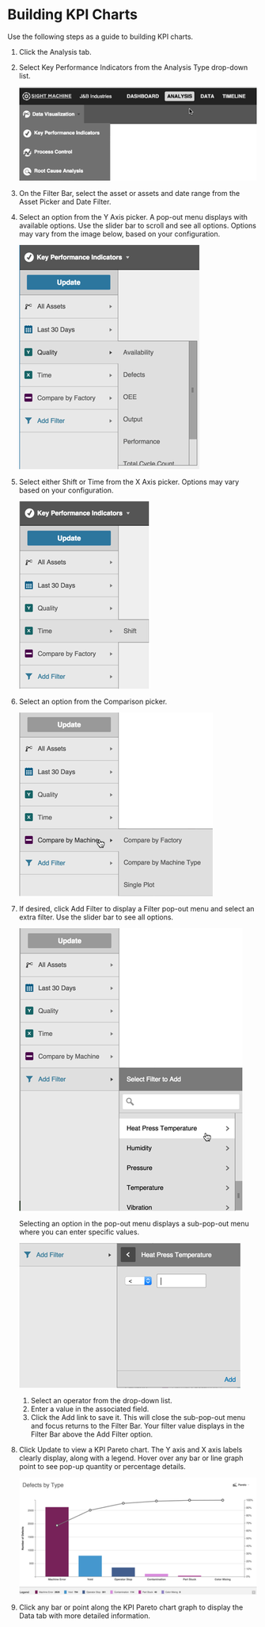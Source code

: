 # Building KPI Charts

 Use the following steps as a guide to building KPI charts.
 
 1. Click the Analysis tab.
 2. Select Key Performance Indicators from the Analysis Type drop-down list.

    ![](analysisTabTopOptionsE.png)

 3. On the Filter Bar, select the asset or assets and date range from the Asset Picker and Date Filter.
 4. Select an option from the Y Axis picker. A pop-out menu displays with available options. Use the slider bar to scroll and see all options. Options may vary from the image below, based on your configuration.
 
     ![](analysisTabYAxisE.png)
 
 5. Select either Shift or Time from the X Axis picker. Options may vary based on your configuration.

    ![](analysisTabXAxisE.png)
 
 
 6. Select an option from the Comparison picker.
  
      ![](analysisTabComparisonPickerE.png)
  
 7. If desired, click Add Filter to display a Filter pop-out menu and select an extra filter. Use the slider bar to see all options.

    ![](analysisTabFilteraE.png)


    Selecting an option in the pop-out menu displays a sub-pop-out menu where you can enter specific values.

    ![](analysisTabFilterbE.png)

     1. Select an operator from the drop-down list.
     2. Enter a value in the associated field.
     3. Click the Add link to save it. This will close the sub-pop-out menu and focus returns to the Filter Bar. Your filter value displays in the Filter Bar above the Add Filter option.

 8. Click Update to view a KPI Pareto chart. The Y axis and X axis labels clearly display, along with a legend. Hover over any bar or line graph point to see pop-up quantity or percentage details.

    ![](analysisTabResultsE.png)

 9. Click any bar or point along the KPI Pareto chart graph to display the Data tab with more detailed information.